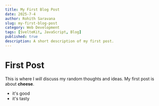 ```yaml
---
title: My First Blog Post
date: 2025-7-4
author: Rohith Saravana
slug: my-first-blog-post
category: Web Development
tags: [SvelteKit, JavaScript, Blog]
published: true
description: A short description of my first post.
---
```


# First Post


This is where I *will* discuss my random thoughts and ideas.
My first post is about **cheese**.


- it's good
- it's tasty